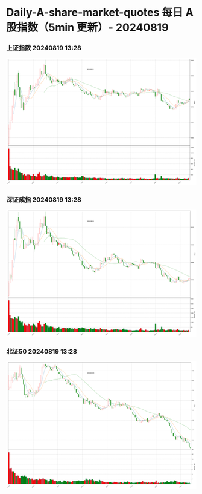 
# Daily-A-share-market-quotes 每日 A 股指数（5min 更新）- 20240819

### 上证指数 20240819 13:28
![](./fig/2024/8/20240819-sh000001.png)

### 深证成指 20240819 13:28
![](./fig/2024/8/20240819-sz399001.png)

### 北证50 20240819 13:28
![](./fig/2024/8/20240819-bj899050.png)
